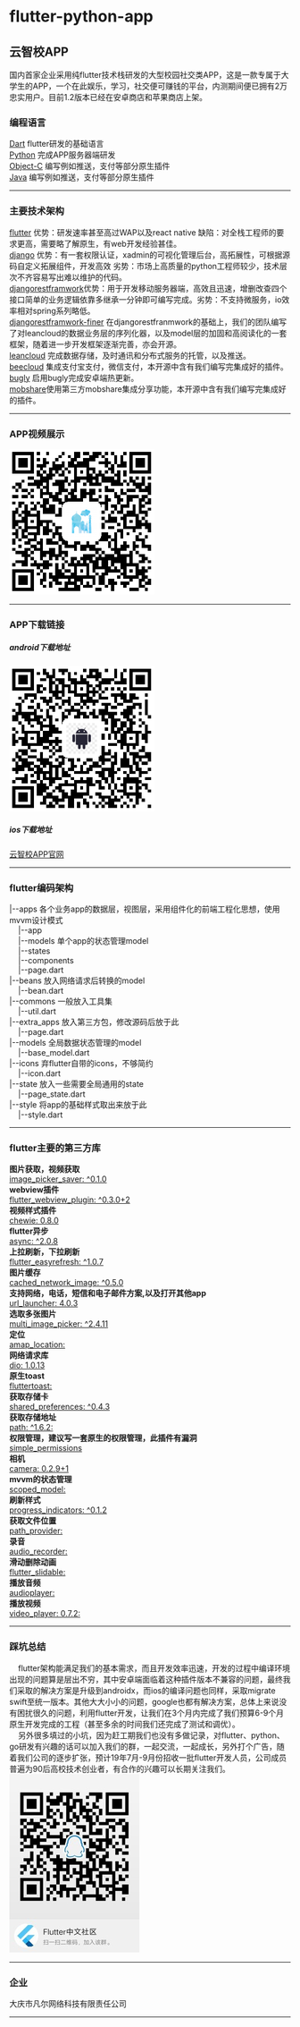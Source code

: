 # flutter-python-app
## 云智校APP
国内首家企业采用纯flutter技术栈研发的大型校园社交类APP，这是一款专属于大学生的APP，一个在此娱乐，学习，社交便可赚钱的平台，内测期间便已拥有2万忠实用户。目前1.2版本已经在安卓商店和苹果商店上架。



### 编程语言
[Dart](https://www.dartlang.org/dart-2 "Dart")	flutter研发的基础语言<br/>
[Python](https://www.python.org/downloads/release/python-366/ "Python")  完成APP服务器端研发<br/>
[Object-C](https://developer.apple.com/documentation/objectivec "Object-C") 编写例如推送，支付等部分原生插件<br/>
[Java](https://www.oracle.com/java/ "Java") 编写例如推送，支付等部分原生插件<br/>

------------


### 主要技术架构
[flutter](https://docs.flutter.io/ "flutter") 优势：研发速率甚至高过WAP以及react native 缺陷：对全栈工程师的要求更高，需要略了解原生，有web开发经验甚佳。<br/>
[django](https://www.djangoproject.com/ "django") 优势：有一套权限认证，xadmin的可视化管理后台，高拓展性，可根据源码自定义拓展组件，开发高效 劣势：市场上高质量的python工程师较少，技术层次不齐容易写出难以维护的代码。<br/>
[djangorestframwork](https://www.django-rest-framework.org/ "djangorestframwork")优势：用于开发移动服务器端，高效且迅速，增删改查四个接口简单的业务逻辑依靠多继承一分钟即可编写完成。劣势：不支持微服务，io效率相对spring系列略低。<br/>
[djangorestframwork-finer]( "djangorestframwork-finer") 在djangorestfranmwork的基础上，我们的团队编写了对leancloud的数据业务层的序列化器，以及model层的加固和高阅读化的一套框架，随着进一步开发框架逐渐完善，亦会开源。<br/>
[leancloud](https://leancloud.cn "leancloud") 完成数据存储，及时通讯和分布式服务的托管，以及推送。<br/>
[beecloud](https://beecloud.cn/ "beecloud") 集成支付宝支付，微信支付，本开源中含有我们编写完集成好的插件。<br/>
[bugly](https://bugly.qq.com/v2/ "bugly") 启用bugly完成安卓端热更新。<br/>
[mobshare](http://www.mob.com/ "mobshare")使用第三方mobshare集成分享功能，本开源中含有我们编写完集成好的插件。<br/>

------------


### APP视频展示
[![ScreenShot](https://github.com/Anjiefan/flutter_campus_social_app/blob/master/shiping.png?raw=true)](http://lc-aveFaAUx.cn-n1.lcfile.com/3487931ee9e780d847c4.mp4)

------------


### APP下载链接
##### android下载地址
[![](https://github.com/Anjiefan/flutter_campus_social_app/blob/master/android.png?raw=true)](https://github.com/Anjiefan/flutter_campus_social_app/blob/master/android.png?raw=true)
##### ios下载地址
[云智校APP官网](https://app.finerit.com/ "云智校APP官网")

------------

### flutter编码架构
|--apps 各个业务app的数据层，视图层，采用组件化的前端工程化思想，使用mvvm设计模式<br/>
&nbsp;&nbsp;&nbsp;&nbsp;|--app<br/>
&nbsp;&nbsp;&nbsp;&nbsp;|--models 单个app的状态管理model<br/>
&nbsp;&nbsp;&nbsp;&nbsp;|--states<br/>
&nbsp;&nbsp;&nbsp;&nbsp;|--components<br/>
&nbsp;&nbsp;&nbsp;&nbsp;|--page.dart<br/>
|--beans 放入网络请求后转换的model<br/>
&nbsp;&nbsp;&nbsp;&nbsp;|--bean.dart<br/>
|--commons 一般放入工具集<br/>
&nbsp;&nbsp;&nbsp;&nbsp;|--util.dart<br/>
|--extra_apps 放入第三方包，修改源码后放于此<br/>
&nbsp;&nbsp;&nbsp;&nbsp;|--page.dart<br/>
|--models 全局数据状态管理的model<br/>
&nbsp;&nbsp;&nbsp;&nbsp;|--base_model.dart<br/>
|--icons 弃flutter自带的icons，不够简约<br/>
&nbsp;&nbsp;&nbsp;&nbsp;|--icon.dart<br/>
|--state 放入一些需要全局通用的state<br/>
&nbsp;&nbsp;&nbsp;&nbsp;|--page_state.dart<br/>
|--style 将app的基础样式取出来放于此<br/>
&nbsp;&nbsp;&nbsp;&nbsp;|--style.dart<br/>

------------


### flutter主要的第三方库
 **图片获取，视频获取**<br/>
 [image_picker_saver: ^0.1.0](https://pub.dartlang.org/packages/image_picker_saver)<br/>
**webview插件**<br/>
 [flutter_webview_plugin: ^0.3.0+2 ](https://pub.dartlang.org/packages/flutter_webview_plugin)<br/>
**视频样式插件**<br/>
 [ chewie: 0.8.0  ](https://pub.dartlang.org/packages/chewie)<br/>
 **flutter异步**<br/>
  [  async: ^2.0.8](https://pub.dartlang.org/packages/async)<br/>
 **上拉刷新，下拉刷新**<br/>
   [  flutter_easyrefresh: ^1.0.7 ](https://pub.dartlang.org/packages/flutter_easyrefresh)<br/>
**图片缓存**<br/>
   [ cached_network_image: ^0.5.0  ](https://pub.dartlang.org/packages/cached_network_image)<br/>
 **支持网络，电话，短信和电子邮件方案,以及打开其他app**<br/>
  [url_launcher: 4.0.3   ](https://pub.dartlang.org/packages/url_launcher#-readme-tab-)<br/>
 **选取多张图片**<br/>
   [  multi_image_picker: ^2.4.11 ](https://pub.dartlang.org/packages/multi_image_picker)<br/>
**定位**<br/>
  [ amap_location:  ](https://pub.dartlang.org/packages/amap_location)<br/>
  **网络请求库**<br/>
  [   dio: 1.0.13 ](https://pub.dartlang.org/packages/dio)<br/>
**原生toast**<br/>
  [   fluttertoast:  ](https://pub.dartlang.org/packages/fluttertoast)<br/>
**获取存储卡**<br/>
 [   shared_preferences: ^0.4.3 ](https://pub.dartlang.org/packages/shared_preferences)<br/>
**获取存储地址**<br/>
   [   path: ^1.6.2:  ](https://pub.dartlang.org/packages/path)<br/>
 **权限管理，建议写一套原生的权限管理，此插件有漏洞**<br/>
   [  simple_permissions ](https://pub.dartlang.org/packages/simple_permissions)<br/>
 **相机**<br/>
  [   camera: 0.2.9+1 ](https://pub.dartlang.org/packages/camera)<br/>
 **mvvm的状态管理**<br/>
   [  scoped_model: ](https://pub.dartlang.org/packages/scoped_model)<br/>
 **刷新样式**<br/>
   [  progress_indicators: ^0.1.2 ](https://pub.dartlang.org/packages/progress_indicators)<br/>
  **获取文件位置**<br/>
   [  path_provider: ](https://pub.dartlang.org/packages/path_provider)<br/>
**录音**<br/>
   [  audio_recorder: ](https://pub.dartlang.org/packages/audio_recorder)<br/>
**滑动删除动画**<br/>
   [  flutter_slidable: ](https://pub.dartlang.org/packages/flutter_slidable)<br/>
**播放音频**<br/>
   [  audioplayer: ](https://pub.dartlang.org/packages/audioplayer)<br/>
**播放视频**<br/>
   [   video_player: 0.7.2: ](https://pub.dartlang.org/packages/video_player)<br/>

------------


### 踩坑总结
&nbsp;&nbsp;&nbsp;&nbsp;flutter架构能满足我们的基本需求，而且开发效率迅速，开发的过程中编译环境出现的问题算是层出不穷，其中安卓端面临着这种插件版本不兼容的问题，最终我们采取的解决方案是升级到androidx，而ios的编译问题也同样，采取migrate swift至统一版本。其他大大小小的问题，google也都有解决方案，总体上来说没有困扰很久的问题，利用flutter开发，让我们在3个月内完成了我们预算6-9个月原生开发完成的工程（甚至多余的时间我们还完成了测试和调优）。
<br/>
&nbsp;&nbsp;&nbsp;&nbsp;另外很多填过的小坑，因为赶工期我们也没有多做记录，对flutter、python、go研发有兴趣的话可以加入我们的群，一起交流，一起成长，另外打个广告，随着我们公司的逐步扩张，预计19年7月-9月份招收一批flutter开发人员，公司成员普遍为90后高校技术创业者，有合作的兴趣可以长期关注我们。<br/>
[![](https://github.com/Anjiefan/flutter_campus_social_app/blob/master/qqqun.jpg?raw=true)](https://github.com/Anjiefan/flutter_campus_social_app/blob/master/qqqun.jpg?raw=true)

------------



### 企业
大庆市凡尔网络科技有限责任公司

------------

